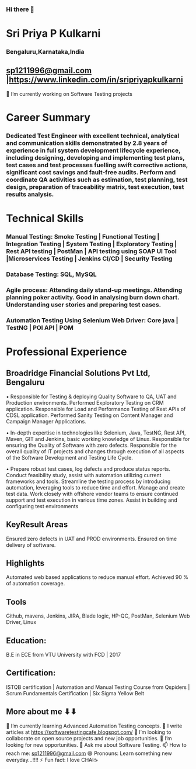### Hi there 👋
# Sri Priya P Kulkarni
### Bengaluru,Karnataka,India
## sp1211996@gmail.com |https://www.linkedin.com/in/sripriyapkulkarni

🔭 I’m currently working on Software Testing projects

# Career Summary
### Dedicated Test Engineer with excellent technical, analytical and communication skills demonstrated by 2.8 years of experience in full system development lifecycle experience, including designing, developing and implementing test plans, test cases and test processes fuelling swift corrective actions, significant cost savings and fault-free audits. Perform and coordinate QA activities such as estimation, test planning, test design, preparation of traceability matrix, test execution, test results analysis.

# Technical Skills
### Manual Testing: Smoke Testing | Functional Testing | Integration Testing | System Testing | Exploratory Testing | Rest API testing | PostMan | API testing using SOAP UI Tool |Microservices Testing | Jenkins CI/CD | Security Testing
### Database Testing: SQL, MySQL
### Agile process: Attending daily stand-up meetings. Attending planning poker activity. Good in analysing burn down chart. Understanding user stories and preparing test cases.
### Automation Testing Using Selenium Web Driver: Core java | TestNG | POI API | POM

# Professional Experience
## Broadridge Financial Solutions Pvt Ltd, Bengaluru
•	Responsible for Testing & deploying Quality Software to QA, UAT and Production environments. Performed Exploratory Testing on CRM application. Responsible for Load and Performance Testing of Rest APIs of CDSL application. Performed Sanity Testing on Content Manager and Campaign Manager Applications.

•	In-depth expertise in technologies like Selenium, Java, TestNG, Rest API, Maven, GIT and Jenkins, basic working knowledge of Linux. Responsible for ensuring the Quality of Software with zero defects. Responsible for the overall quality of IT projects and changes through execution of all aspects of the Software Development and Testing Life Cycle.

•	Prepare robust test cases, log defects and produce status reports. Conduct feasibility study, assist with automation utilizing current frameworks and tools. Streamline the testing process by introducing automation, leveraging tools to reduce time and effort. Manage and create test data. Work closely with offshore vendor teams to ensure continued support and test execution in various time zones. Assist in building and configuring test environments

## KeyResult Areas
Ensured zero defects in UAT and PROD environments. Ensured on time delivery of software. 
## Highlights 
Automated web based applications to reduce manual effort.  Achieved   90 % of automation coverage.
## Tools
Github, mavens, Jenkins, JIRA, Blade logic, HP-QC, PostMan, Selenium Web Driver, Linux
## Education: 
B.E in ECE from VTU University with FCD | 2017
## Certification: 
ISTQB certification | Automation and Manual Testing Course from Qspiders | Scrum Fundamentals Certification | Six Sigma Yellow Belt

## More about me ⬇⬇
🌱 I’m currently learning Advanced Automation Testing concepts.
📝 I  write articles at https://softwaretestingcafe.blogspot.com/
👯 I’m looking to collaborate on open source projects and new job opportunities.
🤔 I’m looking for new opportunities.
💬 Ask me about Software Testing.
📫 How to reach me: sp1211996@gmail.com
😄 Pronouns: Learn something new everyday...!!!!
⚡ Fun fact: I love CHAI☕



<!--
**SripriyaPKulkarni/SripriyaPKulkarni** is a ✨ _special_ ✨ repository because its `README.md` (this file) appears on your GitHub profile.

Here are some ideas to get you started:

- 🔭 I’m currently working on ...
- 🌱 I’m currently learning ...
- 👯 I’m looking to collaborate on ...
- 🤔 I’m looking for help with ...
- 💬 Ask me about ...
- 📫 How to reach me: ...
- 😄 Pronouns: ...
- ⚡ Fun fact: ...
-->
